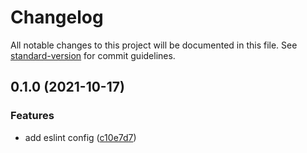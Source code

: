 # Changelog

All notable changes to this project will be documented in this file. See [standard-version](https://github.com/conventional-changelog/standard-version) for commit guidelines.

## 0.1.0 (2021-10-17)


### Features

* add eslint config ([c10e7d7](https://github.com/aisevim/eslint-config-pencil-vue3/commit/c10e7d7f040e09a1e58d0b46f17264de8ec69499))
